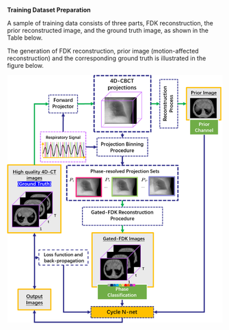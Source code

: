 **Training Dataset Preparation**

A sample of training data consists of three parts, FDK reconstruction, the prior
reconstructed image, and the ground truth image, as shown in the Table below.

The generation of FDK reconstruction, prior image (motion-affected
reconstruction) and the corresponding ground truth is illustrated in the figure
below.

![](media/0e7d1ae59447a341a868d437f616d82a.png)


